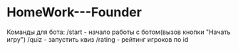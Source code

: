 # HomeWork---Founder

Команды для бота:
/start - начало работы с ботом(вызов кнопки "Начать игру")
/quiz - запустить квиз
/rating - рейтинг игроков по id
